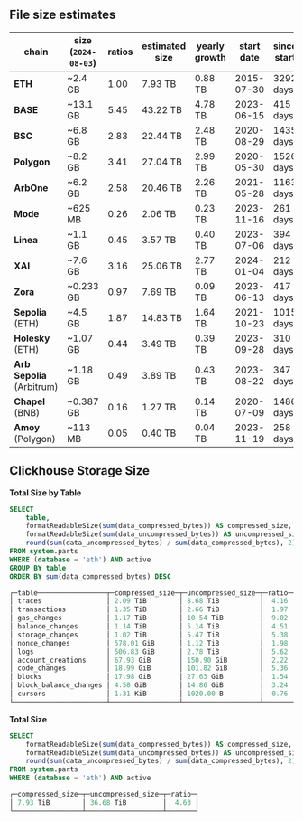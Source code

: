 ## File size estimates

| chain                         | size (`2024-08-03`)  | ratios | estimated size | yearly growth | start date    | since start |
|-------------------------------|----------------------|--------|----------------|---------------|---------------|-------------|
| **ETH**                       | ~2.4 GB              | 1.00   | 7.93 TB        | 0.88 TB       | 2015-07-30    | 3292 days   |
| **BASE**                      | ~13.1 GB             | 5.45   | 43.22 TB       | 4.78 TB       | 2023-06-15    | 415 days    |
| **BSC**                       | ~6.8 GB              | 2.83   | 22.44 TB       | 2.48 TB       | 2020-08-29    | 1435 days   |
| **Polygon**                   | ~8.2 GB              | 3.41   | 27.04 TB       | 2.99 TB       | 2020-05-30    | 1526 days   |
| **ArbOne**                    | ~6.2 GB              | 2.58   | 20.46 TB       | 2.26 TB       | 2021-05-28    | 1163 days   |
| **Mode**                      | ~625 MB              | 0.26   | 2.06 TB        | 0.23 TB       | 2023-11-16    | 261 days    |
| **Linea**                     | ~1.1 GB              | 0.45   | 3.57 TB        | 0.40 TB       | 2023-07-06    | 394 days    |
| **XAI**                       | ~7.6 GB              | 3.16   | 25.06 TB       | 2.77 TB       | 2024-01-04    | 212 days    |
| **Zora**                      | ~0.233 GB            | 0.97   | 7.69 TB        | 0.09 TB       | 2023-06-13    | 417 days    |
| **Sepolia** (ETH)             | ~4.5 GB              | 1.87   | 14.83 TB       | 1.64 TB       | 2021-10-23    | 1015 days   |
| **Holesky** (ETH)             | ~1.07 GB             | 0.44   | 3.49 TB        | 0.39 TB       | 2023-09-28    | 310 days    |
| **Arb Sepolia** (Arbitrum)    | ~1.18 GB             | 0.49   | 3.89 TB        | 0.43 TB       | 2023-08-22    | 347 days    |
| **Chapel** (BNB)              | ~0.387 GB            | 0.16   | 1.27 TB        | 0.14 TB       | 2020-07-09    | 1486 days   |
| **Amoy** (Polygon)            | ~113 MB              | 0.05   | 0.40 TB        | 0.04 TB       | 2023-11-19    | 258 days    |

## Clickhouse Storage Size

**Total Size by Table**
```sql
SELECT
    table,
    formatReadableSize(sum(data_compressed_bytes)) AS compressed_size,
    formatReadableSize(sum(data_uncompressed_bytes)) AS uncompressed_size,
    round(sum(data_uncompressed_bytes) / sum(data_compressed_bytes), 2) AS ratio
FROM system.parts
WHERE (database = 'eth') AND active
GROUP BY table
ORDER BY sum(data_compressed_bytes) DESC

┌─table─────────────────┬─compressed_size─┬─uncompressed_size─┬─ratio─┐
│ traces                │ 2.09 TiB        │ 8.68 TiB          │  4.16 │
│ transactions          │ 1.35 TiB        │ 2.66 TiB          │  1.97 │
│ gas_changes           │ 1.17 TiB        │ 10.54 TiB         │  9.02 │
│ balance_changes       │ 1.14 TiB        │ 5.14 TiB          │  4.51 │
│ storage_changes       │ 1.02 TiB        │ 5.47 TiB          │  5.38 │
│ nonce_changes         │ 578.01 GiB      │ 1.12 TiB          │  1.98 │
│ logs                  │ 506.83 GiB      │ 2.78 TiB          │  5.62 │
│ account_creations     │ 67.93 GiB       │ 150.90 GiB        │  2.22 │
│ code_changes          │ 18.99 GiB       │ 101.82 GiB        │  5.36 │
│ blocks                │ 17.98 GiB       │ 27.63 GiB         │  1.54 │
│ block_balance_changes │ 4.58 GiB        │ 14.86 GiB         │  3.24 │
│ cursors               │ 1.31 KiB        │ 1020.00 B         │  0.76 │
└───────────────────────┴─────────────────┴───────────────────┴───────┘
```

**Total Size**
```sql
SELECT
    formatReadableSize(sum(data_compressed_bytes)) AS compressed_size,
    formatReadableSize(sum(data_uncompressed_bytes)) AS uncompressed_size,
    round(sum(data_uncompressed_bytes) / sum(data_compressed_bytes), 2) AS ratio
FROM system.parts
WHERE (database = 'eth') AND active

┌─compressed_size─┬─uncompressed_size─┬─ratio─┐
│ 7.93 TiB        │ 36.68 TiB         │  4.63 │
└─────────────────┴───────────────────┴───────┘
```
